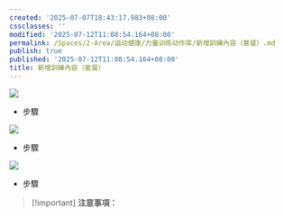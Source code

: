 ```yaml
---
created: '2025-07-07T18:43:17.983+08:00'
cssclasses: ''
modified: '2025-07-12T11:08:54.164+08:00'
permalink: /Spaces/2-Area/运动健康/力量训练动作库/新增訓練內容（套餐）.md
publish: true
published: '2025-07-12T11:08:54.164+08:00'
title: 新增訓練內容（套餐）
---
```

[![](https://www.notion.so)](https://www.notion.so)

- 步驟
    

[![](https://www.notion.so)](https://www.notion.so)

- 步驟
    

[![](https://www.notion.so)](https://www.notion.so)

- 步驟
    

> [!important] **注意事項：**
> 
>   
>